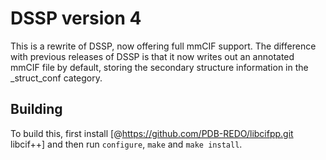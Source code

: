 DSSP version 4
==============

This is a rewrite of DSSP, now offering full mmCIF support. The difference
with previous releases of DSSP is that it now writes out an annotated mmCIF
file by default, storing the secondary structure information in the 
_struct_conf category.

Building
--------
To build this, first install [@https://github.com/PDB-REDO/libcifpp.git libcif++]
and then run `configure`, `make` and `make install`.
